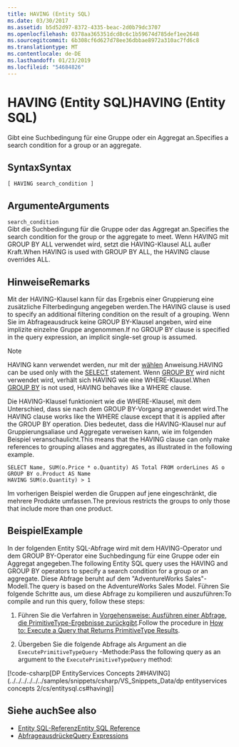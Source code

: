 ```yaml
---
title: HAVING (Entity SQL)
ms.date: 03/30/2017
ms.assetid: b5d52d97-8372-4335-beac-2d0b79dc3707
ms.openlocfilehash: 0378aa365351dcd8c6c1b59674d785def1ee2648
ms.sourcegitcommit: 6b308cf6d627d78ee36dbbae8972a310ac7fd6c8
ms.translationtype: MT
ms.contentlocale: de-DE
ms.lasthandoff: 01/23/2019
ms.locfileid: "54684826"
---
```

# <a name="having-entity-sql"></a><span data-ttu-id="8807f-102">HAVING (Entity SQL)</span><span class="sxs-lookup"><span data-stu-id="8807f-102">HAVING (Entity SQL)</span></span>
<span data-ttu-id="8807f-103">Gibt eine Suchbedingung für eine Gruppe oder ein Aggregat an.</span><span class="sxs-lookup"><span data-stu-id="8807f-103">Specifies a search condition for a group or an aggregate.</span></span>  
  
## <a name="syntax"></a><span data-ttu-id="8807f-104">Syntax</span><span class="sxs-lookup"><span data-stu-id="8807f-104">Syntax</span></span>  
  
```  
[ HAVING search_condition ]  
```  
  
## <a name="arguments"></a><span data-ttu-id="8807f-105">Argumente</span><span class="sxs-lookup"><span data-stu-id="8807f-105">Arguments</span></span>  
 `search_condition`  
 <span data-ttu-id="8807f-106">Gibt die Suchbedingung für die Gruppe oder das Aggregat an.</span><span class="sxs-lookup"><span data-stu-id="8807f-106">Specifies the search condition for the group or the aggregate to meet.</span></span> <span data-ttu-id="8807f-107">Wenn HAVING mit GROUP BY ALL verwendet wird, setzt die HAVING-Klausel ALL außer Kraft.</span><span class="sxs-lookup"><span data-stu-id="8807f-107">When HAVING is used with GROUP BY ALL, the HAVING clause overrides ALL.</span></span>  
  
## <a name="remarks"></a><span data-ttu-id="8807f-108">Hinweise</span><span class="sxs-lookup"><span data-stu-id="8807f-108">Remarks</span></span>  
 <span data-ttu-id="8807f-109">Mit der HAVING-Klausel kann für das Ergebnis einer Gruppierung eine zusätzliche Filterbedingung angegeben werden.</span><span class="sxs-lookup"><span data-stu-id="8807f-109">The HAVING clause is used to specify an additional filtering condition on the result of a grouping.</span></span> <span data-ttu-id="8807f-110">Wenn Sie im Abfrageausdruck keine GROUP BY-Klausel angeben, wird eine implizite einzelne Gruppe angenommen.</span><span class="sxs-lookup"><span data-stu-id="8807f-110">If no GROUP BY clause is specified in the query expression, an implicit single-set group is assumed.</span></span>  
  
> [!NOTE]
>  <span data-ttu-id="8807f-111">HAVING kann verwendet werden, nur mit der [wählen](../../../../../../docs/framework/data/adonet/ef/language-reference/select-entity-sql.md) Anweisung.</span><span class="sxs-lookup"><span data-stu-id="8807f-111">HAVING can be used only with the [SELECT](../../../../../../docs/framework/data/adonet/ef/language-reference/select-entity-sql.md) statement.</span></span> <span data-ttu-id="8807f-112">Wenn [GROUP BY](../../../../../../docs/framework/data/adonet/ef/language-reference/group-by-entity-sql.md) wird nicht verwendet wird, verhält sich HAVING wie eine WHERE-Klausel.</span><span class="sxs-lookup"><span data-stu-id="8807f-112">When [GROUP BY](../../../../../../docs/framework/data/adonet/ef/language-reference/group-by-entity-sql.md) is not used, HAVING behaves like a WHERE clause.</span></span>  
  
 <span data-ttu-id="8807f-113">Die HAVING-Klausel funktioniert wie die WHERE-Klausel, mit dem Unterschied, dass sie nach dem GROUP BY-Vorgang angewendet wird.</span><span class="sxs-lookup"><span data-stu-id="8807f-113">The HAVING clause works like the WHERE clause except that it is applied after the GROUP BY operation.</span></span> <span data-ttu-id="8807f-114">Dies bedeutet, dass die HAVING-Klausel nur auf Gruppierungsaliase und Aggregate verweisen kann, wie im folgenden Beispiel veranschaulicht.</span><span class="sxs-lookup"><span data-stu-id="8807f-114">This means that the HAVING clause can only make references to grouping aliases and aggregates, as illustrated in the following example.</span></span>  
  
```  
SELECT Name, SUM(o.Price * o.Quantity) AS Total FROM orderLines AS o GROUP BY o.Product AS Name  
HAVING SUM(o.Quantity) > 1  
```  
  
 <span data-ttu-id="8807f-115">Im vorherigen Beispiel werden die Gruppen auf jene eingeschränkt, die mehrere Produkte umfassen.</span><span class="sxs-lookup"><span data-stu-id="8807f-115">The previous restricts the groups to only those that include more than one product.</span></span>  
  
## <a name="example"></a><span data-ttu-id="8807f-116">Beispiel</span><span class="sxs-lookup"><span data-stu-id="8807f-116">Example</span></span>  
 <span data-ttu-id="8807f-117">In der folgenden Entity SQL-Abfrage wird mit dem HAVING-Operator und dem GROUP BY-Operator eine Suchbedingung für eine Gruppe oder ein Aggregat angegeben.</span><span class="sxs-lookup"><span data-stu-id="8807f-117">The following Entity SQL query uses the HAVING and GROUP BY operators to specify a search condition for a group or an aggregate.</span></span> <span data-ttu-id="8807f-118">Diese Abfrage beruht auf dem "AdventureWorks Sales"-Modell.</span><span class="sxs-lookup"><span data-stu-id="8807f-118">The query is based on the AdventureWorks Sales Model.</span></span> <span data-ttu-id="8807f-119">Führen Sie folgende Schritte aus, um diese Abfrage zu kompilieren und auszuführen:</span><span class="sxs-lookup"><span data-stu-id="8807f-119">To compile and run this query, follow these steps:</span></span>  
  
1.  <span data-ttu-id="8807f-120">Führen Sie die Verfahren in [Vorgehensweise: Ausführen einer Abfrage, die PrimitiveType-Ergebnisse zurückgibt](../../../../../../docs/framework/data/adonet/ef/how-to-execute-a-query-that-returns-primitivetype-results.md).</span><span class="sxs-lookup"><span data-stu-id="8807f-120">Follow the procedure in [How to: Execute a Query that Returns PrimitiveType Results](../../../../../../docs/framework/data/adonet/ef/how-to-execute-a-query-that-returns-primitivetype-results.md).</span></span>  
  
2.  <span data-ttu-id="8807f-121">Übergeben Sie die folgende Abfrage als Argument an die `ExecutePrimitiveTypeQuery` -Methode:</span><span class="sxs-lookup"><span data-stu-id="8807f-121">Pass the following query as an argument to the `ExecutePrimitiveTypeQuery` method:</span></span>  
  
 [!code-csharp[DP EntityServices Concepts 2#HAVING](../../../../../../samples/snippets/csharp/VS_Snippets_Data/dp entityservices concepts 2/cs/entitysql.cs#having)]  
  
## <a name="see-also"></a><span data-ttu-id="8807f-122">Siehe auch</span><span class="sxs-lookup"><span data-stu-id="8807f-122">See also</span></span>
- [<span data-ttu-id="8807f-123">Entity SQL-Referenz</span><span class="sxs-lookup"><span data-stu-id="8807f-123">Entity SQL Reference</span></span>](../../../../../../docs/framework/data/adonet/ef/language-reference/entity-sql-reference.md)
- [<span data-ttu-id="8807f-124">Abfrageausdrücke</span><span class="sxs-lookup"><span data-stu-id="8807f-124">Query Expressions</span></span>](../../../../../../docs/framework/data/adonet/ef/language-reference/query-expressions-entity-sql.md)
